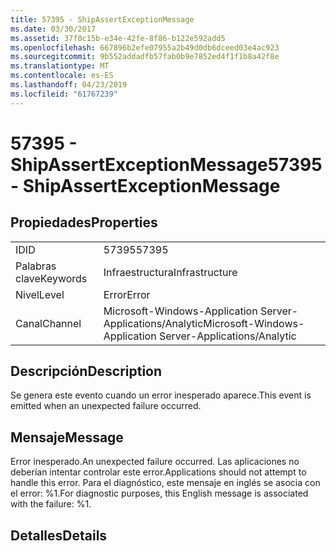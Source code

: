 ```yaml
---
title: 57395 - ShipAssertExceptionMessage
ms.date: 03/30/2017
ms.assetid: 37f0c15b-e34e-42fe-8f86-b122e592add5
ms.openlocfilehash: 667896b2efe07955a2b49d0db6dceed03e4ac923
ms.sourcegitcommit: 9b552addadfb57fab0b9e7852ed4f1f1b8a42f8e
ms.translationtype: MT
ms.contentlocale: es-ES
ms.lasthandoff: 04/23/2019
ms.locfileid: "61767239"
---
```

# <a name="57395---shipassertexceptionmessage"></a><span data-ttu-id="b5a67-102">57395 - ShipAssertExceptionMessage</span><span class="sxs-lookup"><span data-stu-id="b5a67-102">57395 - ShipAssertExceptionMessage</span></span>
## <a name="properties"></a><span data-ttu-id="b5a67-103">Propiedades</span><span class="sxs-lookup"><span data-stu-id="b5a67-103">Properties</span></span>  
  
|||  
|-|-|  
|<span data-ttu-id="b5a67-104">ID</span><span class="sxs-lookup"><span data-stu-id="b5a67-104">ID</span></span>|<span data-ttu-id="b5a67-105">57395</span><span class="sxs-lookup"><span data-stu-id="b5a67-105">57395</span></span>|  
|<span data-ttu-id="b5a67-106">Palabras clave</span><span class="sxs-lookup"><span data-stu-id="b5a67-106">Keywords</span></span>|<span data-ttu-id="b5a67-107">Infraestructura</span><span class="sxs-lookup"><span data-stu-id="b5a67-107">Infrastructure</span></span>|  
|<span data-ttu-id="b5a67-108">Nivel</span><span class="sxs-lookup"><span data-stu-id="b5a67-108">Level</span></span>|<span data-ttu-id="b5a67-109">Error</span><span class="sxs-lookup"><span data-stu-id="b5a67-109">Error</span></span>|  
|<span data-ttu-id="b5a67-110">Canal</span><span class="sxs-lookup"><span data-stu-id="b5a67-110">Channel</span></span>|<span data-ttu-id="b5a67-111">Microsoft-Windows-Application Server-Applications/Analytic</span><span class="sxs-lookup"><span data-stu-id="b5a67-111">Microsoft-Windows-Application Server-Applications/Analytic</span></span>|  
  
## <a name="description"></a><span data-ttu-id="b5a67-112">Descripción</span><span class="sxs-lookup"><span data-stu-id="b5a67-112">Description</span></span>  
 <span data-ttu-id="b5a67-113">Se genera este evento cuando un error inesperado aparece.</span><span class="sxs-lookup"><span data-stu-id="b5a67-113">This event is emitted when an unexpected failure occurred.</span></span>  
  
## <a name="message"></a><span data-ttu-id="b5a67-114">Mensaje</span><span class="sxs-lookup"><span data-stu-id="b5a67-114">Message</span></span>  
 <span data-ttu-id="b5a67-115">Error inesperado.</span><span class="sxs-lookup"><span data-stu-id="b5a67-115">An unexpected failure occurred.</span></span> <span data-ttu-id="b5a67-116">Las aplicaciones no deberían intentar controlar este error.</span><span class="sxs-lookup"><span data-stu-id="b5a67-116">Applications should not attempt to handle this error.</span></span> <span data-ttu-id="b5a67-117">Para el diagnóstico, este mensaje en inglés se asocia con el error: %1.</span><span class="sxs-lookup"><span data-stu-id="b5a67-117">For diagnostic purposes, this English message is associated with the failure: %1.</span></span>  
  
## <a name="details"></a><span data-ttu-id="b5a67-118">Detalles</span><span class="sxs-lookup"><span data-stu-id="b5a67-118">Details</span></span>
